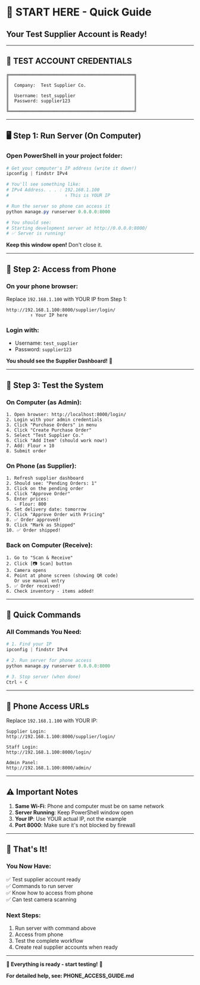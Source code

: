 # 🚀 START HERE - Quick Guide

## Your Test Supplier Account is Ready!

---

## 🎉 TEST ACCOUNT CREDENTIALS

```
╔═══════════════════════════════════════════════╗
║                                               ║
║  Company:  Test Supplier Co.                  ║
║                                               ║
║  Username: test_supplier                      ║
║  Password: supplier123                        ║
║                                               ║
╚═══════════════════════════════════════════════╝
```

---

## 🖥️ Step 1: Run Server (On Computer)

### Open PowerShell in your project folder:

```powershell
# Get your computer's IP address (write it down!)
ipconfig | findstr IPv4

# You'll see something like:
# IPv4 Address. . . : 192.168.1.100
#                     ↑ This is YOUR IP

# Run the server so phone can access it
python manage.py runserver 0.0.0.0:8000

# You should see:
# Starting development server at http://0.0.0.0:8000/
# ✅ Server is running!
```

**Keep this window open!** Don't close it.

---

## 📱 Step 2: Access from Phone

### On your phone browser:

Replace `192.168.1.100` with YOUR IP from Step 1:

```
http://192.168.1.100:8000/supplier/login/
         ↑ Your IP here
```

### Login with:
- Username: `test_supplier`
- Password: `supplier123`

**You should see the Supplier Dashboard!** 🎉

---

## 🧪 Step 3: Test the System

### On Computer (as Admin):

```
1. Open browser: http://localhost:8000/login/
2. Login with your admin credentials
3. Click "Purchase Orders" in menu
4. Click "Create Purchase Order"
5. Select "Test Supplier Co."
6. Click "Add Item" (should work now!)
7. Add: Flour × 10
8. Submit order
```

### On Phone (as Supplier):

```
1. Refresh supplier dashboard
2. Should see: "Pending Orders: 1"
3. Click on the pending order
4. Click "Approve Order"
5. Enter prices:
   - Flour: 800
6. Set delivery date: tomorrow
7. Click "Approve Order with Pricing"
8. ✅ Order approved!
9. Click "Mark as Shipped"
10. ✅ Order shipped!
```

### Back on Computer (Receive):

```
1. Go to "Scan & Receive"
2. Click [📷 Scan] button
3. Camera opens
4. Point at phone screen (showing QR code)
   Or use manual entry
5. ✅ Order received!
6. Check inventory - items added!
```

---

## 🎯 Quick Commands

### All Commands You Need:

```powershell
# 1. Find your IP
ipconfig | findstr IPv4

# 2. Run server for phone access
python manage.py runserver 0.0.0.0:8000

# 3. Stop server (when done)
Ctrl + C
```

---

## 📱 Phone Access URLs

Replace `192.168.1.100` with YOUR IP:

```
Supplier Login:
http://192.168.1.100:8000/supplier/login/

Staff Login:  
http://192.168.1.100:8000/login/

Admin Panel:
http://192.168.1.100:8000/admin/
```

---

## ⚠️ Important Notes

1. **Same Wi-Fi**: Phone and computer must be on same network
2. **Server Running**: Keep PowerShell window open
3. **Your IP**: Use YOUR actual IP, not the example
4. **Port 8000**: Make sure it's not blocked by firewall

---

## 🎊 That's It!

### You Now Have:

✅ Test supplier account ready  
✅ Commands to run server  
✅ Know how to access from phone  
✅ Can test camera scanning  

### Next Steps:

1. Run server with command above
2. Access from phone
3. Test the complete workflow
4. Create real supplier accounts when ready

---

**🎉 Everything is ready - start testing!** 🎉

**For detailed help, see: PHONE_ACCESS_GUIDE.md**

